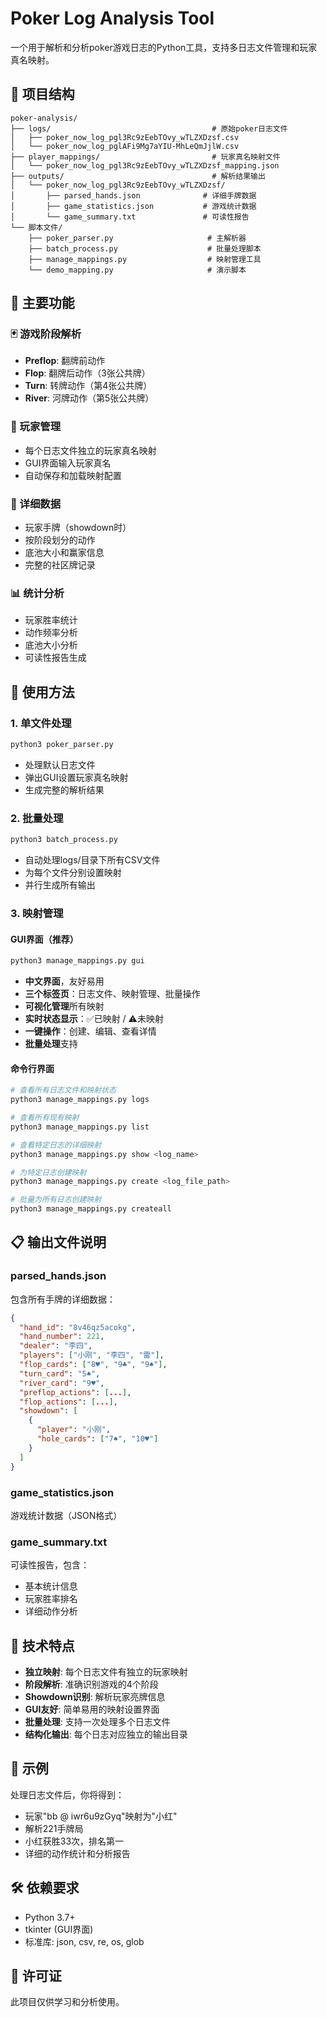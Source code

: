 # Poker Log Analysis Tool

一个用于解析和分析poker游戏日志的Python工具，支持多日志文件管理和玩家真名映射。

## 📁 项目结构

```
poker-analysis/
├── logs/                                    # 原始poker日志文件
│   ├── poker_now_log_pgl3Rc9zEebTOvy_wTLZXDzsf.csv
│   └── poker_now_log_pglAFi9Mg7aYIU-MhLeQmJjlW.csv
├── player_mappings/                         # 玩家真名映射文件
│   └── poker_now_log_pgl3Rc9zEebTOvy_wTLZXDzsf_mapping.json
├── outputs/                                 # 解析结果输出
│   └── poker_now_log_pgl3Rc9zEebTOvy_wTLZXDzsf/
│       ├── parsed_hands.json              # 详细手牌数据
│       ├── game_statistics.json           # 游戏统计数据
│       └── game_summary.txt               # 可读性报告
└── 脚本文件/
    ├── poker_parser.py                     # 主解析器
    ├── batch_process.py                    # 批量处理脚本
    ├── manage_mappings.py                  # 映射管理工具
    └── demo_mapping.py                     # 演示脚本
```

## 🚀 主要功能

### 🃏 游戏阶段解析
- **Preflop**: 翻牌前动作
- **Flop**: 翻牌后动作（3张公共牌）
- **Turn**: 转牌动作（第4张公共牌）
- **River**: 河牌动作（第5张公共牌）

### 👥 玩家管理
- 每个日志文件独立的玩家真名映射
- GUI界面输入玩家真名
- 自动保存和加载映射配置

### 🎯 详细数据
- 玩家手牌（showdown时）
- 按阶段划分的动作
- 底池大小和赢家信息
- 完整的社区牌记录

### 📊 统计分析
- 玩家胜率统计
- 动作频率分析
- 底池大小分析
- 可读性报告生成

## 📖 使用方法

### 1. 单文件处理
```bash
python3 poker_parser.py
```
- 处理默认日志文件
- 弹出GUI设置玩家真名映射
- 生成完整的解析结果

### 2. 批量处理
```bash
python3 batch_process.py
```
- 自动处理logs/目录下所有CSV文件
- 为每个文件分别设置映射
- 并行生成所有输出

### 3. 映射管理

#### GUI界面（推荐）
```bash
python3 manage_mappings.py gui
```
- **中文界面**，友好易用
- **三个标签页**：日志文件、映射管理、批量操作
- **可视化管理**所有映射
- **实时状态显示**：✅已映射 / ⚠️未映射
- **一键操作**：创建、编辑、查看详情
- **批量处理**支持

#### 命令行界面
```bash
# 查看所有日志文件和映射状态
python3 manage_mappings.py logs

# 查看所有现有映射
python3 manage_mappings.py list

# 查看特定日志的详细映射
python3 manage_mappings.py show <log_name>

# 为特定日志创建映射
python3 manage_mappings.py create <log_file_path>

# 批量为所有日志创建映射
python3 manage_mappings.py createall
```

## 📋 输出文件说明

### parsed_hands.json
包含所有手牌的详细数据：
```json
{
  "hand_id": "8v46qz5acokg",
  "hand_number": 221,
  "dealer": "李四",
  "players": ["小刚", "李四", "雷"],
  "flop_cards": ["8♥", "9♣", "9♠"],
  "turn_card": "5♠",
  "river_card": "9♥",
  "preflop_actions": [...],
  "flop_actions": [...],
  "showdown": [
    {
      "player": "小刚",
      "hole_cards": ["7♠", "10♥"]
    }
  ]
}
```

### game_statistics.json
游戏统计数据（JSON格式）

### game_summary.txt
可读性报告，包含：
- 基本统计信息
- 玩家胜率排名
- 详细动作分析

## 🔧 技术特点

- **独立映射**: 每个日志文件有独立的玩家映射
- **阶段解析**: 准确识别游戏的4个阶段
- **Showdown识别**: 解析玩家亮牌信息
- **GUI友好**: 简单易用的映射设置界面
- **批量处理**: 支持一次处理多个日志文件
- **结构化输出**: 每个日志对应独立的输出目录

## 📝 示例

处理日志文件后，你将得到：
- 玩家"bb @ iwr6u9zGyq"映射为"小红"
- 解析221手牌局
- 小红获胜33次，排名第一
- 详细的动作统计和分析报告

## 🛠️ 依赖要求

- Python 3.7+
- tkinter (GUI界面)
- 标准库: json, csv, re, os, glob

## 📄 许可证

此项目仅供学习和分析使用。